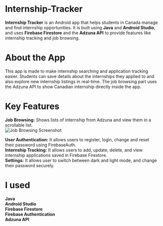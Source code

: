 # Internship-Tracker
**Internship Tracker** is an Android app that helps students in Canada manage and find internship opportunities. It is built using **Java** and **Android Studio**, and uses **Firebase Firestore** and the **Adzuna API** to provide features like internship tracking and job browsing.  

# About the App   
This app is made to make internship searching and application tracking easier. Students can save details about the internships they applied to and also explore new internship listings in real-time. The job browsing part uses the Adzuna API to show Canadian internship directly inside the app.  
# Key Features
**Job Browsing:** Shows lists of internship from Adzuna and view them in a scrollable list.  
![Job Browsing Screenshot](screenshots/browser.png)

**User Authentication:** It allows users to register, login, change and reset their password using FirebaseAuth.  
**Internship Tracking:** It allows users to add, update, delete, and view internship applications saved in Firebase Firestore.  
**Settings:** It allows user to switch between dark and light mode, and change their password securely.  

# I used
**Java**  
**Android Studio**  
**Firebase Firestore**  
**Firebase Authentication**    
**Adzuna API**    


   
